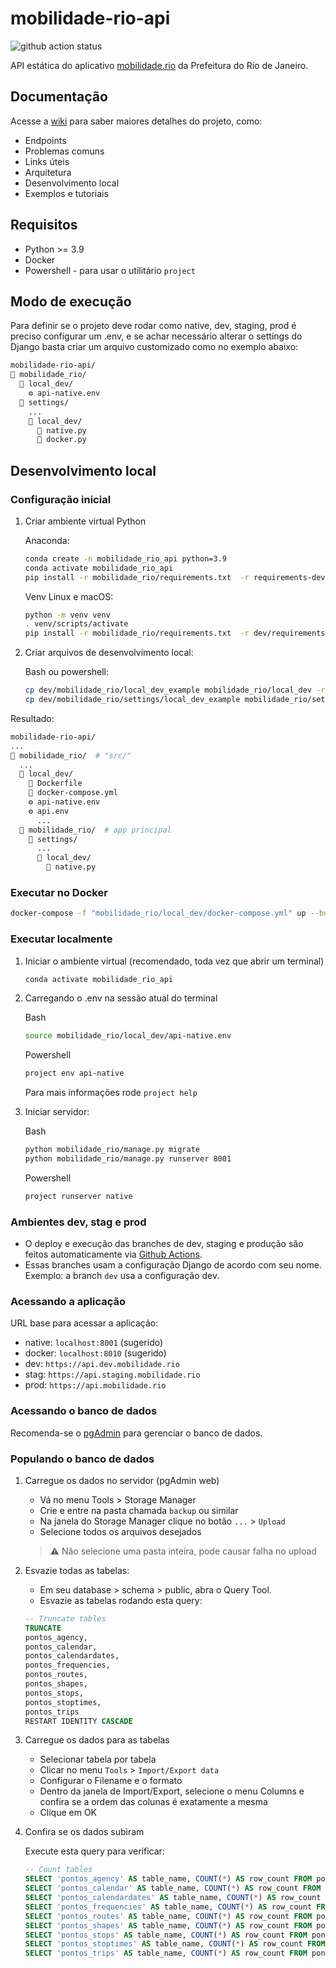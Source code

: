 
# mobilidade-rio-api

![github action status](https://github.com/RJ-SMTR/mobilidade-rio-api/actions/workflows/cd_stag.yml/badge.svg)

API estática do aplicativo [mobilidade.rio](http://mobilidade.rio) da Prefeitura do Rio de Janeiro.

## Documentação

Acesse a [wiki](https://github.com/RJ-SMTR/mobilidade-rio-api/wiki) para saber maiores detalhes do projeto, como:

- Endpoints
- Problemas comuns
- Links úteis
- Arquitetura
- Desenvolvimento local
- Exemplos e tutoriais

## Requisitos

- Python >= 3.9
- Docker
- Powershell - para usar o utilitário `project`

## Modo de execução

Para definir se o projeto deve rodar como native, dev, staging, prod é preciso configurar um .env, e se achar necessário alterar o settings do Django basta criar um arquivo customizado como no exemplo abaixo:

```bash
mobilidade-rio-api/
📂 mobilidade_rio/
  📂 local_dev/
    ⚙️ api-native.env
  📂 settings/
    ...
    📂 local_dev/
      🐍 native.py
      🐍 docker.py
```

## Desenvolvimento local

### Configuração inicial

1. Criar ambiente virtual Python

    Anaconda:

    ```bash
    conda create -n mobilidade_rio_api python=3.9
    conda activate mobilidade_rio_api
    pip install -r mobilidade_rio/requirements.txt  -r requirements-dev.txt
    ```

    Venv Linux e macOS:

    ```bash
    python -m venv venv
    . venv/scripts/activate
    pip install -r mobilidade_rio/requirements.txt  -r dev/requirements-dev.txt
    ```

2. Criar arquivos de desenvolvimento local:

    Bash ou powershell:

    ```bash
    cp dev/mobilidade_rio/local_dev_example mobilidade_rio/local_dev -r
    cp dev/mobilidade_rio/settings/local_dev_example mobilidade_rio/settings/local_dev -r
    ```

Resultado:

```bash
mobilidade-rio-api/
...
📂 mobilidade_rio/  # "src/"
  ...
  📂 local_dev/
    🐋 Dockerfile
    🐋 docker-compose.yml
    ⚙️ api-native.env
    ⚙️ api.env
      ...
  📂 mobilidade_rio/  # app principal
    📂 settings/
      ...
      📂 local_dev/
        🐍 native.py
```

### Executar no Docker

```bash
docker-compose -f "mobilidade_rio/local_dev/docker-compose.yml" up --build
```

### Executar localmente

1. Iniciar o ambiente virtual (recomendado, toda vez que abrir um terminal)

    ```bash
    conda activate mobilidade_rio_api
    ```

2. Carregando o .env na sessão atual do terminal

    Bash

    ```bash
    source mobilidade_rio/local_dev/api-native.env
    ```

    Powershell

    ```powershell
    project env api-native
    ```

      Para mais informações rode `project help`

3. Iniciar servidor:

    Bash

    ```bash
    python mobilidade_rio/manage.py migrate
    python mobilidade_rio/manage.py runserver 8001
    ```

    Powershell

    ```powershell
    project runserver native
    ```

### Ambientes dev, stag e prod

- O deploy e execução das branches de dev, staging e produção são feitos automaticamente via [Github Actions](https://github.com/features/actions).
- Essas branches usam a configuração Django de acordo com seu nome. Exemplo: a branch `dev` usa a configuração dev.

### Acessando a aplicação

URL base para acessar a aplicação:

- native: `localhost:8001` (sugerido)
- docker: `localhost:8010` (sugerido)
- dev: `https://api.dev.mobilidade.rio`
- stag: `https://api.staging.mobilidade.rio`
- prod: `https://api.mobilidade.rio`

### Acessando o banco de dados

Recomenda-se o [pgAdmin](https://www.pgadmin.org/) para gerenciar o banco de dados.

### Populando o banco de dados

1. Carregue os dados no servidor (pgAdmin web)

    - Vá no menu Tools > Storage Manager
    - Crie e entre na pasta chamada `backup` ou similar
    - Na janela do Storage Manager clique no botão `...` > `Upload`
    - Selecione todos os arquivos desejados

    > ⚠️ Não selecione uma pasta inteira, pode causar falha no upload

2. Esvazie todas as tabelas:

    - Em seu database > schema > public, abra o Query Tool.
    - Esvazie as tabelas rodando esta query:

    ```sql
    -- Truncate tables
    TRUNCATE
    pontos_agency,
    pontos_calendar,
    pontos_calendardates,
    pontos_frequencies,
    pontos_routes,
    pontos_shapes,
    pontos_stops,
    pontos_stoptimes,
    pontos_trips
    RESTART IDENTITY CASCADE
    ```

3. Carregue os dados para as tabelas

    - Selecionar tabela por tabela
    - Clicar no menu `Tools` > `Import/Export data`
    - Configurar o Filename e o formato
    - Dentro da janela de Import/Export, selecione o menu Columns e confira se a ordem das colunas é exatamente a mesma
    - Clique em OK

4. Confira se os dados subiram

    Execute esta query para verificar:

    ```sql
    -- Count tables
    SELECT 'pontos_agency' AS table_name, COUNT(*) AS row_count FROM pontos_agency UNION ALL
    SELECT 'pontos_calendar' AS table_name, COUNT(*) AS row_count FROM pontos_calendar UNION ALL
    SELECT 'pontos_calendardates' AS table_name, COUNT(*) AS row_count FROM pontos_calendardates UNION ALL
    SELECT 'pontos_frequencies' AS table_name, COUNT(*) AS row_count FROM pontos_frequencies UNION ALL
    SELECT 'pontos_routes' AS table_name, COUNT(*) AS row_count FROM pontos_routes UNION ALL
    SELECT 'pontos_shapes' AS table_name, COUNT(*) AS row_count FROM pontos_shapes UNION ALL
    SELECT 'pontos_stops' AS table_name, COUNT(*) AS row_count FROM pontos_stops UNION ALL
    SELECT 'pontos_stoptimes' AS table_name, COUNT(*) AS row_count FROM pontos_stoptimes UNION ALL
    SELECT 'pontos_trips' AS table_name, COUNT(*) AS row_count FROM pontos_trips;
    ```
